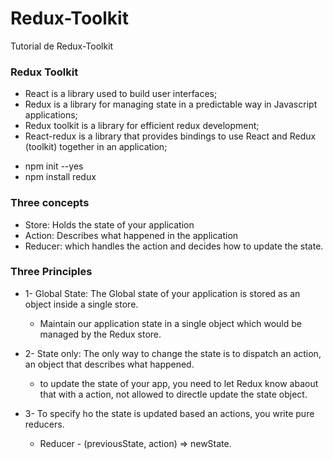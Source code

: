 # Redux-Toolkit
Tutorial de Redux-Toolkit

### Redux Toolkit

* React is a library used to build user interfaces;
* Redux is a library for managing state in a predictable way in Javascript applications;
* Redux toolkit is a library for efficient redux development;
* React-redux is a library that provides bindings to use React and Redux (toolkit) together in an application;

- npm init --yes
- npm install redux

### Three concepts

* Store: Holds the state of your application
* Action: Describes what happened in the application
* Reducer: which handles the action and decides how to update the state. 

### Three Principles

* 1- Global State: The Global state of your application is stored as an object inside a single store.
    - Maintain our application state in a single object which would be managed by the Redux store.

* 2- State only: The only way to change the state is to dispatch an action, an object that describes what happened.
    - to update the state of your app, you need to let Redux know abaout that with a action, not allowed to directle update the state object.

* 3- To specify ho the state is updated based an actions, you write pure reducers.
    - Reducer - (previousState, action) => newState.
    



